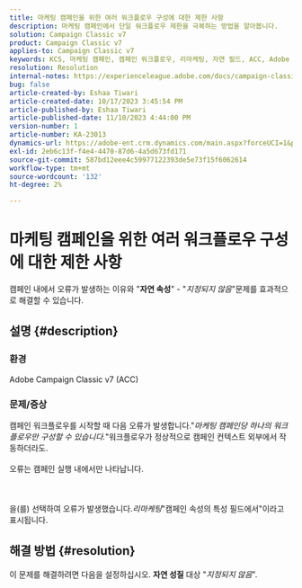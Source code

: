 ```yaml
---
title: 마케팅 캠페인을 위한 여러 워크플로우 구성에 대한 제한 사항
description: 마케팅 캠페인에서 단일 워크플로우 제한을 극복하는 방법을 알아봅니다.
solution: Campaign Classic v7
product: Campaign Classic v7
applies-to: Campaign Classic v7
keywords: KCS, 마케팅 캠페인, 캠페인 워크플로우, 리마케팅, 자연 필드, ACC, Adobe Campaign Classic, 문제 해결
resolution: Resolution
internal-notes: https://experienceleague.adobe.com/docs/campaign-classic/using/orchestrating-campaigns/orchestrate-campaigns/marketing-campaign-templates.html?lang=en#general-configuration
bug: false
article-created-by: Eshaa Tiwari
article-created-date: 10/17/2023 3:45:54 PM
article-published-by: Eshaa Tiwari
article-published-date: 11/10/2023 4:44:00 PM
version-number: 1
article-number: KA-23013
dynamics-url: https://adobe-ent.crm.dynamics.com/main.aspx?forceUCI=1&pagetype=entityrecord&etn=knowledgearticle&id=b4942d3f-046d-ee11-8df0-6045bd006a22
exl-id: 2eb6c13f-f4e4-4470-87d6-4a5d673fd171
source-git-commit: 587bd12eee4c59977122393de5e73f15f6062614
workflow-type: tm+mt
source-wordcount: '132'
ht-degree: 2%

---
```


# 마케팅 캠페인을 위한 여러 워크플로우 구성에 대한 제한 사항


캠페인 내에서 오류가 발생하는 이유와 &quot;<b>자연 속성</b>&quot; - &quot;*지정되지 않음*&quot;문제를 효과적으로 해결할 수 있습니다.

## 설명 {#description}


### 환경

Adobe Campaign Classic v7 (ACC)

### 문제/증상

캠페인 워크플로우를 시작할 때 다음 오류가 발생합니다.&quot;*마케팅 캠페인당 하나의 워크플로우만 구성할 수 있습니다.*&quot;워크플로우가 정상적으로 캠페인 컨텍스트 외부에서 작동하더라도.
<br><br>오류는 캠페인 실행 내에서만 나타납니다.<br><br> <br><br>을(를) 선택하여 오류가 발생했습니다.*리마케팅*&quot;캠페인 속성의 특성 필드에서&quot;이라고 표시됩니다.<br>

## 해결 방법 {#resolution}


이 문제를 해결하려면 다음을 설정하십시오. <b>자연 성질</b> 대상 &quot;*지정되지 않음*&quot;.
